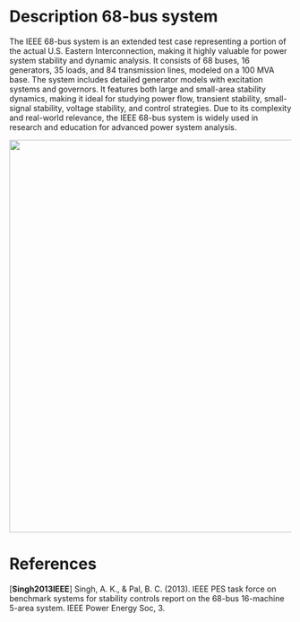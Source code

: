 # Description 68-bus system
The IEEE 68-bus system is an extended test case representing a portion of the actual U.S. Eastern Interconnection, making it highly valuable for power system stability and dynamic analysis. It consists of 68 buses, 16 generators, 35 loads, and 84 transmission lines, modeled on a 100 MVA base. The system includes detailed generator models with excitation systems and governors. It features both large and small-area stability dynamics, making it ideal for studying power flow, transient stability, small-signal stability, voltage stability, and control strategies. Due to its complexity and real-world relevance, the IEEE 68-bus system is widely used in research and education for advanced power system analysis.

<div align="center">
  <img src="https://github.com/user-attachments/assets/821a7ac5-9748-4273-b916-89eeb82a6041" width="700">
</div>

# References
[**Singh2013IEEE**] Singh, A. K., & Pal, B. C. (2013). IEEE PES task force on benchmark systems for stability controls report on the 68-bus 16-machine 5-area system. IEEE Power Energy Soc, 3.
